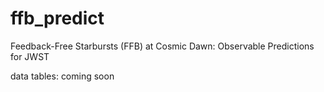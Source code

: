 # ffb_predict
Feedback-Free Starbursts (FFB) at Cosmic Dawn: Observable Predictions for JWST


data tables: coming soon